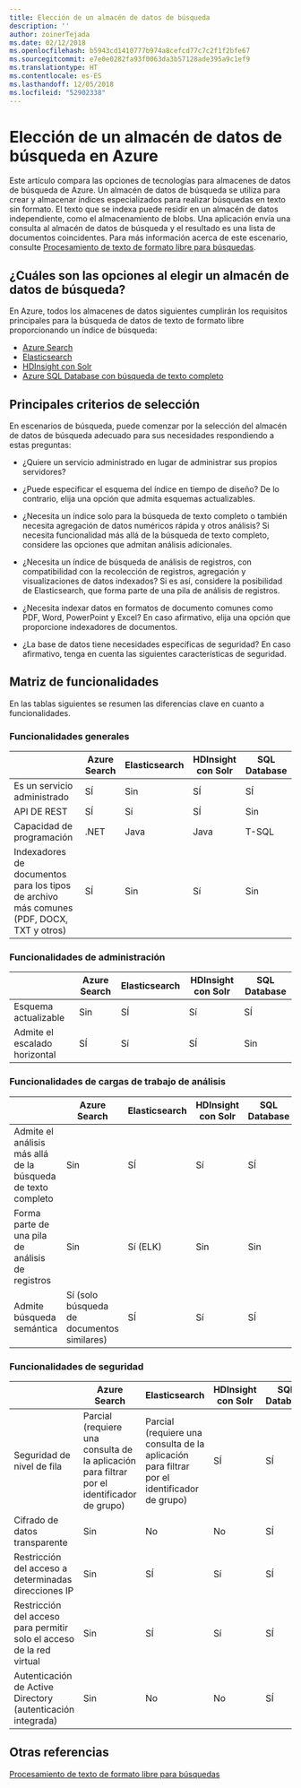 ```yaml
---
title: Elección de un almacén de datos de búsqueda
description: ''
author: zoinerTejada
ms.date: 02/12/2018
ms.openlocfilehash: b5943cd1410777b974a8cefcd77c7c2f1f2bfe67
ms.sourcegitcommit: e7e0e0282fa93f0063da3b57128ade395a9c1ef9
ms.translationtype: HT
ms.contentlocale: es-ES
ms.lasthandoff: 12/05/2018
ms.locfileid: "52902338"
---
```

# <a name="choosing-a-search-data-store-in-azure"></a>Elección de un almacén de datos de búsqueda en Azure

Este artículo compara las opciones de tecnologías para almacenes de datos de búsqueda de Azure. Un almacén de datos de búsqueda se utiliza para crear y almacenar índices especializados para realizar búsquedas en texto sin formato. El texto que se indexa puede residir en un almacén de datos independiente, como el almacenamiento de blobs. Una aplicación envía una consulta al almacén de datos de búsqueda y el resultado es una lista de documentos coincidentes. Para más información acerca de este escenario, consulte [Procesamiento de texto de formato libre para búsquedas](../scenarios/search.md). 

## <a name="what-are-your-options-when-choosing-a-search-data-store"></a>¿Cuáles son las opciones al elegir un almacén de datos de búsqueda?
En Azure, todos los almacenes de datos siguientes cumplirán los requisitos principales para la búsqueda de datos de texto de formato libre proporcionando un índice de búsqueda:
- [Azure Search](/azure/search/search-what-is-azure-search)
- [Elasticsearch](https://azuremarketplace.microsoft.com/marketplace/apps/elastic.elasticsearch?tab=Overview)
- [HDInsight con Solr](/azure/hdinsight/hdinsight-hadoop-solr-install-linux)
- [Azure SQL Database con búsqueda de texto completo](/sql/relational-databases/search/full-text-search)


## <a name="key-selection-criteria"></a>Principales criterios de selección

En escenarios de búsqueda, puede comenzar por la selección del almacén de datos de búsqueda adecuado para sus necesidades respondiendo a estas preguntas:

- ¿Quiere un servicio administrado en lugar de administrar sus propios servidores?

- ¿Puede especificar el esquema del índice en tiempo de diseño? De lo contrario, elija una opción que admita esquemas actualizables.

- ¿Necesita un índice solo para la búsqueda de texto completo o también necesita agregación de datos numéricos rápida y otros análisis? Si necesita funcionalidad más allá de la búsqueda de texto completo, considere las opciones que admitan análisis adicionales.

- ¿Necesita un índice de búsqueda de análisis de registros, con compatibilidad con la recolección de registros, agregación y visualizaciones de datos indexados? Si es así, considere la posibilidad de Elasticsearch, que forma parte de una pila de análisis de registros.

- ¿Necesita indexar datos en formatos de documento comunes como PDF, Word, PowerPoint y Excel? En caso afirmativo, elija una opción que proporcione indexadores de documentos.

- ¿La base de datos tiene necesidades específicas de seguridad? En caso afirmativo, tenga en cuenta las siguientes características de seguridad.

## <a name="capability-matrix"></a>Matriz de funcionalidades

En las tablas siguientes se resumen las diferencias clave en cuanto a funcionalidades.

### <a name="general-capabilities"></a>Funcionalidades generales

| | Azure Search | Elasticsearch | HDInsight con Solr | SQL Database | 
| --- | --- | --- | --- | --- | 
| Es un servicio administrado | SÍ | Sin  | SÍ | SÍ |  
| API DE REST | SÍ | Sí | SÍ | Sin  |
| Capacidad de programación | .NET | Java | Java | T-SQL | 
| Indexadores de documentos para los tipos de archivo más comunes (PDF, DOCX, TXT y otros) | SÍ | Sin  | Sí | Sin  |

### <a name="manageability-capabilities"></a>Funcionalidades de administración

| | Azure Search | Elasticsearch | HDInsight con Solr | SQL Database | 
| --- | --- | --- | --- | --- |
| Esquema actualizable | Sin  | SÍ | Sí | SÍ |
| Admite el escalado horizontal  | SÍ | Sí | SÍ | Sin  |

### <a name="analytic-workload-capabilities"></a>Funcionalidades de cargas de trabajo de análisis

| | Azure Search | Elasticsearch | HDInsight con Solr | SQL Database | 
| --- | --- | --- | --- | --- | 
| Admite el análisis más allá de la búsqueda de texto completo | Sin  | SÍ | Sí | SÍ |
| Forma parte de una pila de análisis de registros | Sin  | Sí (ELK) |  Sin  | Sin  |
| Admite búsqueda semántica | Sí (solo búsqueda de documentos similares) | SÍ | Sí | SÍ | 

### <a name="security-capabilities"></a>Funcionalidades de seguridad

| | Azure Search | Elasticsearch | HDInsight con Solr | SQL Database | 
| --- | --- | --- | --- | --- | 
| Seguridad de nivel de fila | Parcial (requiere una consulta de la aplicación para filtrar por el identificador de grupo) | Parcial (requiere una consulta de la aplicación para filtrar por el identificador de grupo) | SÍ | SÍ | 
| Cifrado de datos transparente | Sin  | No | No | SÍ |  
| Restricción del acceso a determinadas direcciones IP | Sin  | SÍ | Sí | SÍ |   
| Restricción del acceso para permitir solo el acceso de la red virtual | Sin  | SÍ | Sí | SÍ |  
| Autenticación de Active Directory (autenticación integrada) | Sin  | No | No | SÍ | 

## <a name="see-also"></a>Otras referencias

[Procesamiento de texto de formato libre para búsquedas](../scenarios/search.md)
